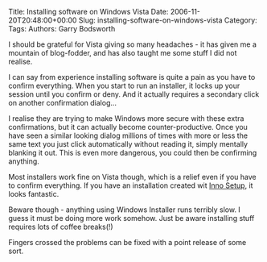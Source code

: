 Title: Installing software on Windows Vista
Date: 2006-11-20T20:48:00+00:00
Slug: installing-software-on-windows-vista
Category: 
Tags: 
Authors: Garry Bodsworth

I should be grateful for Vista giving so many headaches - it has given me a mountain of blog-fodder, and has also taught me some stuff I did not realise.

I can say from experience installing software is quite a pain as you have to confirm everything.  When you start to run an installer, it locks up your session until you confirm or deny.  And it actually requires a secondary click on another confirmation dialog...

I realise they are trying to make Windows more secure with these extra confirmations, but it can actually become counter-productive.  Once you have seen a similar looking dialog millions of times with more or less the same text you just click automatically without reading it, simply mentally blanking it out.  This is even more dangerous, you could then be confirming anything.

Most installers work fine on Vista though, which is a relief even if you have to confirm everything.  If you have an installation created wit <a href="http://www.jrsoftware.org/isinfo.php">Inno Setup</a>, it looks fantastic.

Beware though - anything using Windows Installer runs terribly slow.  I guess it must be doing more work somehow.  Just be aware installing stuff requires lots of coffee breaks(!)

Fingers crossed the problems can be fixed with a point release of some sort.
